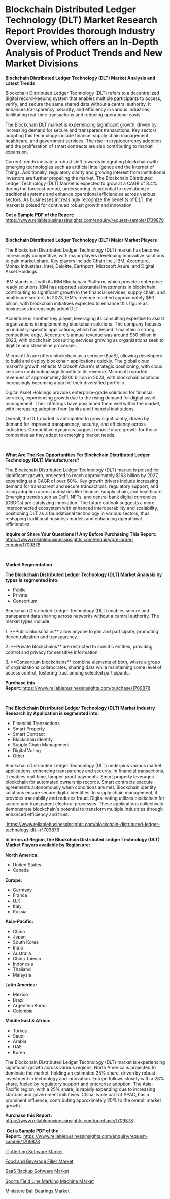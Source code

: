 <p><h1>Blockchain Distributed Ledger Technology (DLT) Market Research Report Provides thorough Industry Overview, which offers an In-Depth Analysis of Product Trends and New Market Divisions</h1></p><p><strong>Blockchain Distributed Ledger Technology (DLT) Market Analysis and Latest Trends</strong></p>
<p><p>Blockchain Distributed Ledger Technology (DLT) refers to a decentralized digital record-keeping system that enables multiple participants to access, verify, and secure the same shared data without a central authority. It enhances transparency, security, and efficiency in various industries, facilitating real-time transactions and reducing operational costs.</p><p>The Blockchain DLT market is experiencing significant growth, driven by increasing demand for secure and transparent transactions. Key sectors adopting this technology include finance, supply chain management, healthcare, and government services. The rise in cryptocurrency adoption and the proliferation of smart contracts are also contributing to market expansion. </p><p>Current trends indicate a robust shift towards integrating blockchain with emerging technologies such as artificial intelligence and the Internet of Things. Additionally, regulatory clarity and growing interest from institutional investors are further propelling the market. The Blockchain Distributed Ledger Technology (DLT) Market is expected to grow at a CAGR of 8.4% during the forecast period, underscoring its potential to revolutionize traditional systems and enhance operational efficiencies across various sectors. As businesses increasingly recognize the benefits of DLT, the market is poised for continued robust growth and innovation.</p></p>
<p><strong>Get a Sample PDF of the Report:&nbsp;</strong> <a href="https://www.reliablebusinessinsights.com/enquiry/request-sample/1709878?utm_campaign=96&utm_medium=2&utm_source=Github&utm_content=ia&utm_term=21102024&utm_id=blockchain-distributed-ledger-technology-dlt">https://www.reliablebusinessinsights.com/enquiry/request-sample/1709878</a></p>
<p>&nbsp;</p>
<p><strong>Blockchain Distributed Ledger Technology (DLT) Major Market Players</strong></p>
<p><p>The Blockchain Distributed Ledger Technology (DLT) market has become increasingly competitive, with major players developing innovative solutions to gain market share. Key players include Chain Inc., IBM, Accenture, Monax Industries, Intel, Deloitte, Earthport, Microsoft Azure, and Digital Asset Holdings.</p><p>IBM stands out with its IBM Blockchain Platform, which provides enterprise-ready solutions. IBM has reported substantial investments in blockchain, contributing to significant growth in the financial services, supply chain, and healthcare sectors. In 2023, IBM's revenue reached approximately $60 billion, with blockchain initiatives expected to enhance this figure as businesses increasingly adopt DLT.</p><p>Accenture is another key player, leveraging its consulting expertise to assist organizations in implementing blockchain solutions. The company focuses on industry-specific applications, which has helped it maintain a strong competitive edge. Accenture's annual revenue was around $50 billion in 2023, with blockchain consulting services growing as organizations seek to digitize and streamline processes.</p><p>Microsoft Azure offers blockchain as a service (BaaS), allowing developers to build and deploy blockchain applications quickly. The global cloud market's growth reflects Microsoft Azure's strategic positioning, with cloud services contributing significantly to its revenue. Microsoft reported revenues of approximately $200 billion in 2023, with blockchain solutions increasingly becoming a part of their diversified portfolio.</p><p>Digital Asset Holdings provides enterprise-grade solutions for financial services, experiencing growth due to the rising demand for digital asset management. Their offerings have positioned them well within the market, with increasing adoption from banks and financial institutions.</p><p>Overall, the DLT market is anticipated to grow significantly, driven by demand for improved transparency, security, and efficiency across industries. Competitive dynamics suggest robust future growth for these companies as they adapt to emerging market needs.</p></p>
<p>&nbsp;</p>
<p><strong>What Are The Key Opportunities For Blockchain Distributed Ledger Technology (DLT) Manufacturers?</strong></p>
<p><p>The Blockchain Distributed Ledger Technology (DLT) market is poised for significant growth, projected to reach approximately $163 billion by 2027, expanding at a CAGR of over 60%. Key growth drivers include increasing demand for transparent and secure transactions, regulatory support, and rising adoption across industries like finance, supply chain, and healthcare. Emerging trends such as DeFi, NFTs, and central bank digital currencies (CBDCs) are catalyzing innovation. The future outlook suggests a more interconnected ecosystem with enhanced interoperability and scalability, positioning DLT as a foundational technology in various sectors, thus reshaping traditional business models and enhancing operational efficiencies.</p></p>
<p><strong>Inquire or Share Your Questions If Any Before Purchasing This Report:</strong> <a href="https://www.reliablebusinessinsights.com/enquiry/pre-order-enquiry/1709878?utm_campaign=96&utm_medium=2&utm_source=Github&utm_content=ia&utm_term=21102024&utm_id=blockchain-distributed-ledger-technology-dlt">https://www.reliablebusinessinsights.com/enquiry/pre-order-enquiry/1709878</a></p>
<p>&nbsp;</p>
<p><strong>Market Segmentation</strong></p>
<p><strong>The Blockchain Distributed Ledger Technology (DLT) Market Analysis by types is segmented into:</strong></p>
<p><ul><li>Public</li><li>Private</li><li>Consortium</li></ul></p>
<p><p>Blockchain Distributed Ledger Technology (DLT) enables secure and transparent data sharing across networks without a central authority. The market types include:</p><p>1. **Public blockchains** allow anyone to join and participate, promoting decentralization and transparency.</p><p>2. **Private blockchains** are restricted to specific entities, providing control and privacy for sensitive information.</p><p>3. **Consortium blockchains** combine elements of both, where a group of organizations collaborates, sharing data while maintaining some level of access control, fostering trust among selected participants.</p></p>
<p><strong>Purchase this Report:&nbsp;</strong><a href="https://www.reliablebusinessinsights.com/purchase/1709878?utm_campaign=96&utm_medium=2&utm_source=Github&utm_content=ia&utm_term=21102024&utm_id=blockchain-distributed-ledger-technology-dlt">https://www.reliablebusinessinsights.com/purchase/1709878</a></p>
<p>&nbsp;</p>
<p><strong>The Blockchain Distributed Ledger Technology (DLT) Market Industry Research by Application is segmented into:</strong></p>
<p><ul><li>Financial Transactions</li><li>Smart Property</li><li>Smart Contract</li><li>Blockchain Identity</li><li>Supply Chain Management</li><li>Digital Voting</li><li>Other</li></ul></p>
<p><p>Blockchain Distributed Ledger Technology (DLT) underpins various market applications, enhancing transparency and security. In financial transactions, it enables real-time, tamper-proof payments. Smart property leverages blockchain for automated ownership records. Smart contracts execute agreements autonomously when conditions are met. Blockchain identity solutions ensure secure digital identities. In supply chain management, it provides traceability and reduces fraud. Digital voting utilizes blockchain for secure and transparent electoral processes. These applications collectively demonstrate blockchain's potential to transform multiple industries through enhanced efficiency and trust.</p></p>
<p><a href="https://www.reliablebusinessinsights.com/blockchain-distributed-ledger-technology-dlt--r1709878?utm_campaign=96&utm_medium=2&utm_source=Github&utm_content=ia&utm_term=21102024&utm_id=blockchain-distributed-ledger-technology-dlt">&nbsp;https://www.reliablebusinessinsights.com/blockchain-distributed-ledger-technology-dlt--r1709878</a></p>
<p><strong>In terms of Region, the Blockchain Distributed Ledger Technology (DLT) Market Players available by Region are:</strong></p>
<p>
    <p> <strong> North America: </strong>
        <ul>
            <li>United States</li>
            <li>Canada</li>
        </ul>
        </p> 
    <p> <strong> Europe: </strong>
        <ul>
            <li>Germany</li>
            <li>France</li>
            <li>U.K.</li>
            <li>Italy</li>
            <li>Russia</li>
        </ul>
        </p> 
    <p> <strong> Asia-Pacific: </strong>
        <ul>
            <li>China</li>
            <li>Japan</li>
            <li>South Korea</li>
            <li>India</li>
            <li>Australia</li>
            <li>China Taiwan</li>
            <li>Indonesia</li>
            <li>Thailand</li>
            <li>Malaysia</li>
        </ul>
        </p> 
    <p> <strong> Latin America: </strong>
        <ul>
            <li>Mexico</li>
            <li>Brazil</li>
            <li>Argentina Korea</li>
            <li>Colombia</li>
        </ul>
        </p> 
    <p> <strong> Middle East & Africa: </strong>
        <ul>
            <li>Turkey</li>
            <li>Saudi</li>
            <li>Arabia</li>
            <li>UAE</li>
            <li>Korea</li>
        </ul>
    </p>
    </p>
<p><p>The Blockchain Distributed Ledger Technology (DLT) market is experiencing significant growth across various regions. North America is projected to dominate the market, holding an estimated 35% share, driven by robust investment in technology and innovation. Europe follows closely with a 28% share, fueled by regulatory support and enterprise adoption. The Asia-Pacific region, with a 25% share, is rapidly expanding due to increasing startups and government initiatives. China, while part of APAC, has a prominent influence, contributing approximately 20% to the overall market growth.</p></p>
<p><strong>Purchase this Report: </strong><a href="https://www.reliablebusinessinsights.com/purchase/1709878?utm_campaign=96&utm_medium=2&utm_source=Github&utm_content=ia&utm_term=21102024&utm_id=blockchain-distributed-ledger-technology-dlt">https://www.reliablebusinessinsights.com/purchase/1709878</a></p>
<p>&nbsp;<strong>Get a Sample PDF of the Report:&nbsp;&nbsp;</strong><a href="https://www.reliablebusinessinsights.com/enquiry/request-sample/1709878?utm_campaign=96&utm_medium=2&utm_source=Github&utm_content=ia&utm_term=21102024&utm_id=blockchain-distributed-ledger-technology-dlt">https://www.reliablebusinessinsights.com/enquiry/request-sample/1709878</a></p>
<p><strong></strong></p>
<p><p><a href="https://www.linkedin.com/pulse/alerting-software-market-transformation-comparative-analysis-kn2ue?utm_campaign=96&utm_medium=2&utm_source=Github&utm_content=ia&utm_term=21102024&utm_id=blockchain-distributed-ledger-technology-dlt">IT Alerting Software Market</a></p><p><a href="https://github.com/tomasa8xtkvotaw/Market-Research-Report-List-1/blob/main/food-and-beverage-filler-market.md?utm_campaign=96&utm_medium=2&utm_source=Github&utm_content=ia&utm_term=21102024&utm_id=blockchain-distributed-ledger-technology-dlt">Food and Beverage Filler Market</a></p><p><a href="https://www.linkedin.com/pulse/saas-backup-software-market-segmentation-geographical-97tte?utm_campaign=96&utm_medium=2&utm_source=Github&utm_content=ia&utm_term=21102024&utm_id=blockchain-distributed-ledger-technology-dlt">SaaS Backup Software Market</a></p><p><a href="https://issuu.com/reportprime-2/docs/sports-field-line-marking-machine-m_d41997a638d995?utm_campaign=96&utm_medium=2&utm_source=Github&utm_content=ia&utm_term=21102024&utm_id=blockchain-distributed-ledger-technology-dlt">Sports Field Line Marking Machine Market</a></p><p><a href="https://issuu.com/reportprime-2/docs/miniature-ball-bearings-market-size_603187a00af37b?utm_campaign=96&utm_medium=2&utm_source=Github&utm_content=ia&utm_term=21102024&utm_id=blockchain-distributed-ledger-technology-dlt">Miniature Ball Bearings Market</a></p></p>